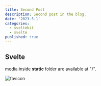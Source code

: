 ```yaml
---
title: Second Post
description: Second post in the blog.
date: '2023-5-1'
categories:
  - sveltekit
  - svelte
published: true
---
```


## Svelte

media inside **static** folder are available at "/".

![favicon](/favicon.png)
